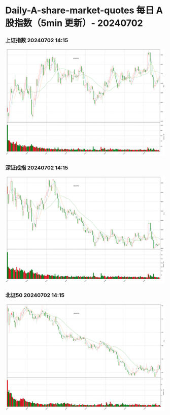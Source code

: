 
# Daily-A-share-market-quotes 每日 A 股指数（5min 更新）- 20240702

### 上证指数 20240702 14:15
![](./fig/2024/7/20240702-sh000001.png)

### 深证成指 20240702 14:15
![](./fig/2024/7/20240702-sz399001.png)

### 北证50 20240702 14:15
![](./fig/2024/7/20240702-bj899050.png)
